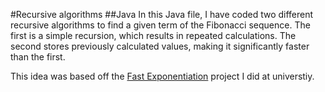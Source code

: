 #Recursive algorithms
##Java
In this Java file, I have coded two different recursive algorithms to find a given term of the Fibonacci sequence. 
The first is a simple recursion, which results in repeated calculations.
The second stores previously calculated values, making it significantly faster than the first.

This idea was based off the [Fast Exponentiation](github.com/mrbrianevans/fast-exponentiation "Github repo for Fast Exponentiation") project I did at universtiy.
